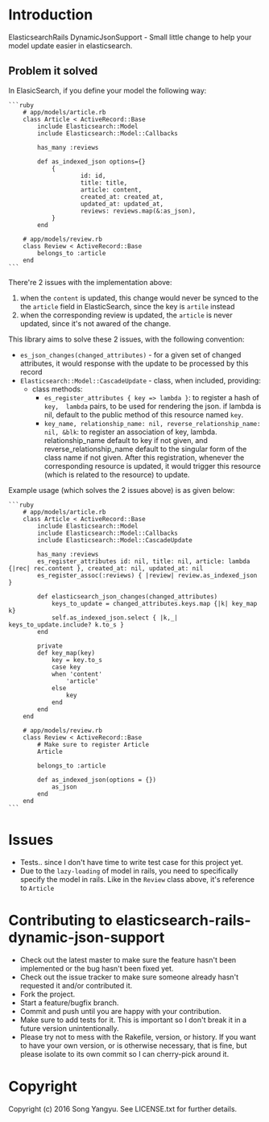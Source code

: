 # Introduction

ElasticsearchRails DynamicJsonSupport - Small little change to help your model update easier in elasticsearch.

## Problem it solved

In ElasicSearch, if you define your model the following way:

    ```ruby
		# app/models/article.rb
		class Article < ActiveRecord::Base
			include Elasticsearch::Model
			include Elasticsearch::Model::Callbacks

			has_many :reviews

			def as_indexed_json options={}
				{
						id: id,
						title: title,
						article: content,
						created_at: created_at,
						updated_at: updated_at,
						reviews: reviews.map(&:as_json),
				}
			end

		# app/models/review.rb
		class Review < ActiveRecord::Base
			belongs_to :article
		end
    ```

There're 2 issues with the implementation above:

1. when the `content` is updated, this change would never be synced to the the
   `article` field in ElasticSearch, since the key is `artile` instead
2. when the corresponding review is updated, the `article` is never updated,
   since it's not awared of the change.

This library aims to solve these 2 issues, with the following convention:

- `es_json_changes(changed_attributes)` - for a given set of changed attributes,
  it would response with the update to be processed by this record
- `Elasticsearch::Model::CascadeUpdate` - class, when included, providing:
  - class methods:
    - `es_register_attributes { key => lambda }`: to register a hash of `key, 
      lambda` pairs, to be used for rendering the json. if lambda is nil,
      default to the public method of this resource named `key`.
    - `key_name, relationship_name: nil, reverse_relationship_name: nil, &blk`:
      to register an association of key, lambda. relationship_name default to
      key if not given, and reverse_relationship_name default to the singular
      form of the class name if not given. After this registration, whenever the
      corresponding resource is updated, it would trigger this resource (which
      is related to the resource) to update.

Example usage (which solves the 2 issues above) is as given below:

    ```ruby
		# app/models/article.rb
		class Article < ActiveRecord::Base
			include Elasticsearch::Model
			include Elasticsearch::Model::Callbacks
			include Elasticsearch::Model::CascadeUpdate

			has_many :reviews
			es_register_attributes id: nil, title: nil, article: lambda {|rec| rec.content }, created_at: nil, updated_at: nil
			es_register_assoc(:reviews) { |review| review.as_indexed_json }

			def elasticsearch_json_changes(changed_attributes)
				keys_to_update = changed_attributes.keys.map {|k| key_map k}
				self.as_indexed_json.select { |k,_| keys_to_update.include? k.to_s }
			end

			private
			def key_map(key)
				key = key.to_s
				case key
				when 'content'
					'article'
				else
					key
				end
			end
		end

		# app/models/review.rb
		class Review < ActiveRecord::Base
			# Make sure to register Article
			Article

			belongs_to :article

			def as_indexed_json(options = {})
				as_json
			end
		end
    ```

# Issues

- Tests.. since I don't have time to write test case for this project yet.
- Due to the `lazy-loading` of model in rails, you need to specifically specify
  the model in rails. Like in the `Review` class above, it's reference to
  `Article` 

# Contributing to elasticsearch-rails-dynamic-json-support
 
- Check out the latest master to make sure the feature hasn't been implemented or the bug hasn't been fixed yet.
- Check out the issue tracker to make sure someone already hasn't requested it and/or contributed it.
- Fork the project.
- Start a feature/bugfix branch.
- Commit and push until you are happy with your contribution.
- Make sure to add tests for it. This is important so I don't break it in a future version unintentionally.
- Please try not to mess with the Rakefile, version, or history. If you want to have your own version, or is otherwise necessary, that is fine, but please isolate to its own commit so I can cherry-pick around it.

# Copyright

Copyright (c) 2016 Song Yangyu. See LICENSE.txt for further details.

